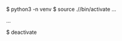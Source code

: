 $ python3 -n venv <name of your venv>
$ source ./<name of your venv>/bin/activate
...
<!-- do something in your venv -->
...

$ deactivate